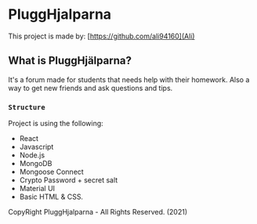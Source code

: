 # PluggHjalparna

This project is made by: [https://github.com/ali94160](Ali)

## What is PluggHjälparna?
It's a forum made for students that needs help with their homework. Also a way to get new friends and ask questions and tips.

### `Structure`

Project is using the following:
- React
- Javascript
- Node.js
- MongoDB
- Mongoose Connect
- Crypto Password + secret salt
- Material UI
- Basic HTML & CSS.

CopyRight PluggHjalparna - All Rights Reserved. (2021)
